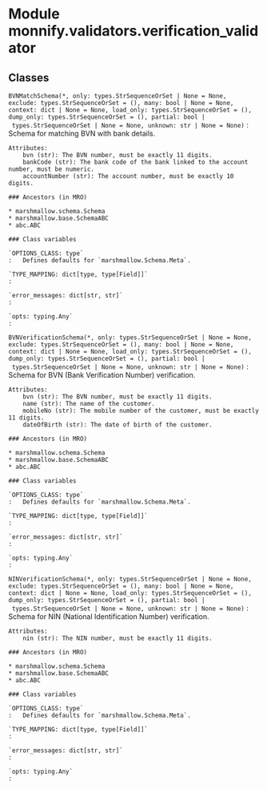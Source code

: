 Module monnify.validators.verification_validator
================================================

Classes
-------

`BVNMatchSchema(*, only: types.StrSequenceOrSet | None = None, exclude: types.StrSequenceOrSet = (), many: bool | None = None, context: dict | None = None, load_only: types.StrSequenceOrSet = (), dump_only: types.StrSequenceOrSet = (), partial: bool | types.StrSequenceOrSet | None = None, unknown: str | None = None)`
:   Schema for matching BVN with bank details.
    
    Attributes:
        bvn (str): The BVN number, must be exactly 11 digits.
        bankCode (str): The bank code of the bank linked to the account number, must be numeric.
        accountNumber (str): The account number, must be exactly 10 digits.

    ### Ancestors (in MRO)

    * marshmallow.schema.Schema
    * marshmallow.base.SchemaABC
    * abc.ABC

    ### Class variables

    `OPTIONS_CLASS: type`
    :   Defines defaults for `marshmallow.Schema.Meta`.

    `TYPE_MAPPING: dict[type, type[Field]]`
    :

    `error_messages: dict[str, str]`
    :

    `opts: typing.Any`
    :

`BVNVerificationSchema(*, only: types.StrSequenceOrSet | None = None, exclude: types.StrSequenceOrSet = (), many: bool | None = None, context: dict | None = None, load_only: types.StrSequenceOrSet = (), dump_only: types.StrSequenceOrSet = (), partial: bool | types.StrSequenceOrSet | None = None, unknown: str | None = None)`
:   Schema for BVN (Bank Verification Number) verification.
    
    Attributes:
        bvn (str): The BVN number, must be exactly 11 digits.
        name (str): The name of the customer.
        mobileNo (str): The mobile number of the customer, must be exactly 11 digits.
        dateOfBirth (str): The date of birth of the customer.

    ### Ancestors (in MRO)

    * marshmallow.schema.Schema
    * marshmallow.base.SchemaABC
    * abc.ABC

    ### Class variables

    `OPTIONS_CLASS: type`
    :   Defines defaults for `marshmallow.Schema.Meta`.

    `TYPE_MAPPING: dict[type, type[Field]]`
    :

    `error_messages: dict[str, str]`
    :

    `opts: typing.Any`
    :

`NINVerificationSchema(*, only: types.StrSequenceOrSet | None = None, exclude: types.StrSequenceOrSet = (), many: bool | None = None, context: dict | None = None, load_only: types.StrSequenceOrSet = (), dump_only: types.StrSequenceOrSet = (), partial: bool | types.StrSequenceOrSet | None = None, unknown: str | None = None)`
:   Schema for NIN (National Identification Number) verification.
    
    Attributes:
        nin (str): The NIN number, must be exactly 11 digits.

    ### Ancestors (in MRO)

    * marshmallow.schema.Schema
    * marshmallow.base.SchemaABC
    * abc.ABC

    ### Class variables

    `OPTIONS_CLASS: type`
    :   Defines defaults for `marshmallow.Schema.Meta`.

    `TYPE_MAPPING: dict[type, type[Field]]`
    :

    `error_messages: dict[str, str]`
    :

    `opts: typing.Any`
    :